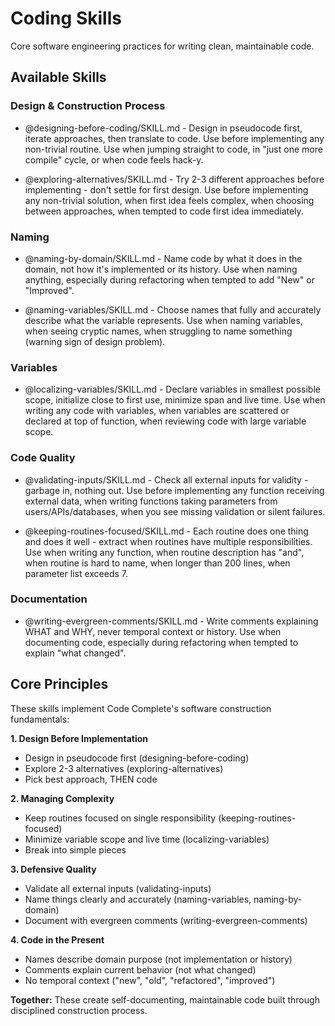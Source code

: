 # Coding Skills

Core software engineering practices for writing clean, maintainable code.

## Available Skills

### Design & Construction Process

- @designing-before-coding/SKILL.md - Design in pseudocode first, iterate approaches, then translate to code. Use before implementing any non-trivial routine. Use when jumping straight to code, in "just one more compile" cycle, or when code feels hack-y.

- @exploring-alternatives/SKILL.md - Try 2-3 different approaches before implementing - don't settle for first design. Use before implementing any non-trivial solution, when first idea feels complex, when choosing between approaches, when tempted to code first idea immediately.

### Naming

- @naming-by-domain/SKILL.md - Name code by what it does in the domain, not how it's implemented or its history. Use when naming anything, especially during refactoring when tempted to add "New" or "Improved".

- @naming-variables/SKILL.md - Choose names that fully and accurately describe what the variable represents. Use when naming variables, when seeing cryptic names, when struggling to name something (warning sign of design problem).

### Variables

- @localizing-variables/SKILL.md - Declare variables in smallest possible scope, initialize close to first use, minimize span and live time. Use when writing any code with variables, when variables are scattered or declared at top of function, when reviewing code with large variable scope.

### Code Quality

- @validating-inputs/SKILL.md - Check all external inputs for validity - garbage in, nothing out. Use before implementing any function receiving external data, when writing functions taking parameters from users/APIs/databases, when you see missing validation or silent failures.

- @keeping-routines-focused/SKILL.md - Each routine does one thing and does it well - extract when routines have multiple responsibilities. Use when writing any function, when routine description has "and", when routine is hard to name, when longer than 200 lines, when parameter list exceeds 7.

### Documentation

- @writing-evergreen-comments/SKILL.md - Write comments explaining WHAT and WHY, never temporal context or history. Use when documenting code, especially during refactoring when tempted to explain "what changed".

## Core Principles

These skills implement Code Complete's software construction fundamentals:

**1. Design Before Implementation**
- Design in pseudocode first (designing-before-coding)
- Explore 2-3 alternatives (exploring-alternatives)
- Pick best approach, THEN code

**2. Managing Complexity**
- Keep routines focused on single responsibility (keeping-routines-focused)
- Minimize variable scope and live time (localizing-variables)
- Break into simple pieces

**3. Defensive Quality**
- Validate all external inputs (validating-inputs)
- Name things clearly and accurately (naming-variables, naming-by-domain)
- Document with evergreen comments (writing-evergreen-comments)

**4. Code in the Present**
- Names describe domain purpose (not implementation or history)
- Comments explain current behavior (not what changed)
- No temporal context ("new", "old", "refactored", "improved")

**Together:** These create self-documenting, maintainable code built through disciplined construction process.
